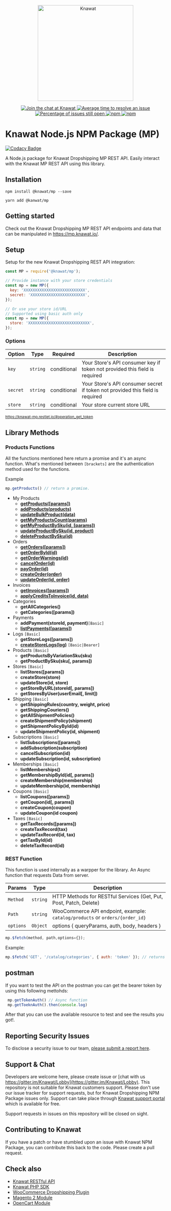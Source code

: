 <p align="center"><a href="https://knawat.com/" target="_blank"><img src="https://knawat.com/wp-content/uploads/2017/10/253_77.png" alt="Knawat" width="300"></a></p>

<p align="center">
  <a href="https://gitter.im/Knawat/Lobby" rel="nofollow">
    <img src="https://badges.gitter.im/Join%20Chat.svg" alt="Join the chat at Knawat">
  </a>
  <a href="http://isitmaintained.com/project/Knawat/Knawat-NPM-JavaScript-SDK">
    <img src="http://isitmaintained.com/badge/resolution/Knawat/Knawat-NPM-JavaScript-SDK.svg" alt="Average time to resolve an issue"/>
  </a>
  <a href="http://isitmaintained.com/project/Knawat/Knawat-NPM-JavaScript-SDK">
    <img src="http://isitmaintained.com/badge/open/Knawat/Knawat-NPM-JavaScript-SDK.svg" alt="Percentage of issues still open"/>
  </a>
  <a href="https://npm-stat.com/charts.html?package=@knawat/mp">
    <img src="https://img.shields.io/npm/dm/@knawat/mp.svg" alt="npm"/>
  </a>
  <a href="https://www.npmjs.com/package/@knawat/mp">
    <img src="https://img.shields.io/npm/v/@knawat/mp.svg" alt="npm"/>
  </a>
</p>

# Knawat Node.js NPM Package (MP)

[![Codacy Badge](https://api.codacy.com/project/badge/Grade/57a87a5472f643a0b8b4a920075baa5b)](https://app.codacy.com/app/Knawat/Knawat-NPM-JavaScript-SDK?utm_source=github.com&utm_medium=referral&utm_content=Knawat/Knawat-NPM-JavaScript-SDK&utm_campaign=Badge_Grade_Settings)

A Node.js package for Knawat Dropshipping MP REST API. Easily interact with the Knawat MP REST API using this library.

## Installation

```
npm install @knawat/mp --save

yarn add @kanwat/mp
```

## Getting started

Check out the Knawat Dropshipping MP REST API endpoints and data that can be manipulated in <https://mp.knawat.io/>.

## Setup

Setup for the new Knawat Dropshipping REST API integration:

```javascript
const MP = require('@knawat/mp');

// Provide instance with your store credentials
const mp = new MP({
  key: 'XXXXXXXXXXXXXXXXXXXXXXXXXXX',
  secret: 'XXXXXXXXXXXXXXXXXXXXXXXX',
});

// Or use your store id/URL
// Supported using basic auth only
const mp = new MP({
  store: 'XXXXXXXXXXXXXXXXXXXXXXXXXXX',
});
```

### Options

| Option   | Type     | Required    | Description                                                                   |
| -------- | -------- | ----------- | ----------------------------------------------------------------------------- |
| `key`    | `string` | conditional | Your Store's API consumer key if token not provided this field is required    |
| `secret` | `string` | conditional | Your Store's API consumer secret if token not provided this field is required |
| `store`  | `string` | conditional | Your store current store URL                                                  |

<small>https://knawat-mp.restlet.io/#operation_get_token</small>


## Library Methods


### Products Functions

All the functions mentioned here return a promise and it's an async function.
What's mentioned between `[brackets]` are the authentication method used for the functions.

Example 
```JavaScript
mp.getProducts() // return a promise.
```

* My Products
  * [__getProducts([params])__](https://docs.knawat.io/#tag/My-Products/paths/~1catalog~1products/get)
  * [__addProducts(products)__](https://docs.knawat.io/#tag/My-Products/paths/~1catalog~1products/post)
  * [__updateBulkProduct(data)__](https://docs.knawat.io/#tag/My-Products/paths/~1catalog~1products/patch)
  * [__getMyProductsCount(params)__](https://docs.knawat.io/#tag/My-Products/paths/~1catalog~1products~1count/get)
  * [__getMyProductBySku(id, [params])__](https://docs.knawat.io/#tag/My-Products/paths/~1catalog~1products~1{sku}/get)
  * [__updateProductBySku(id, product)__](https://docs.knawat.io/#tag/My-Products/paths/~1catalog~1products~1{sku}/put)
  * [__deleteProductBySku(id)__](https://docs.knawat.io/#tag/My-Products/paths/~1catalog~1products~1{sku}/delete)
* Orders
  * [__getOrders([params])__](https://docs.knawat.io/#tag/Orders/paths/~1orders/get)
  * [__getOrderById(id)__](https://docs.knawat.io/#tag/Orders/paths/~1orders~1{order_id}/get)
  * [__getOrderWarnings(id)__](https://docs.knawat.io/#tag/Orders/paths/~1orders~1{order_id}~1warnings/get)
  * [__cancelOrder(id)__](https://docs.knawat.io/#tag/Orders/paths/~1orders~1{order_id}/delete)
  * [__payOrder(id)__](https://docs.knawat.io/#tag/Orders/paths/~1orders~1pay~1{order_id}/put)
  * [__createOrder(order)__](https://docs.knawat.io/#tag/Orders/paths/~1orders/post)
  * [__updateOrder(id, order)__](https://docs.knawat.io/#tag/Orders/paths/~1orders~1{order_id}/put)
* Invoices
  * [__getInvoices([params])__](https://docs.knawat.io/#tag/Invoices/paths/~1invoices/get)
  * [__applyCreditsToInvoice(id, data)__](https://docs.knawat.io/#tag/Invoices/paths/~1invoices~1{id}~1credits/post)
* Categories
  * __getAllCategories()__
  * __getCategories([params])__
* Payments
  * __addPayment(storeId, payment)__`[Basic]`
  * [__listPayments([params])__](https://docs.knawat.io/#tag/Payments/paths/~1payments/get)
* Logs `[Basic]`
  * __getStoreLogs([params])__
  * [__createStoreLogs(log)__](https://docs.knawat.io/#tag/Logs/paths/~1logs/post) `[Basic|Bearer]`
* Products `[Basic]`
  * __getProductsByVariationSku(sku)__
  * __getProductBySku(sku[, params])__
* Stores `[Basic]`
  * __listStores([params])__
  * __createStore(store)__
  * __updateStore(id, store)__
  * __getStoreByURL(storeId[, params])__
  * __getStoresByUser(userEmail[, limit])__
* Shipping `[Basic]`
  * __getShippingRules(country, weight, price)__
  * __getShippingCouriers()__
  * __getAllShipmentPolicies()__
  * __createShipmentPolicy(shipment)__
  * __getShipmentPolicyById(id)__
  * __updateShipmentPolicy(id, shipment)__
* Subscriptions `[Basic]`
  * __listSubscriptions([params])__
  * __addSubscription(subscription)__
  * __cancelSubscription(id)__
  * __updateSubscription(id, subscription)__
* Memberships `[Basic]`
  * __listMemberships()__
  * __getMembershipById(id[, params])__
  * __createMembership(membership)__
  * __updateMembership(id, membership)__
* Coupons `[Basic]`
  * __listCoupons([params])__
  * __getCoupon(id[, params])__
  * __createCoupon(coupon)__
  * __updateCoupon(id coupon)__
* Taxes `[Basic]`
  * __getTaxRecords([params])__
  * __createTaxRecord(tax)__
  * __updateTaxRecord(id, tax)__
  * __getTaxById(id)__
  * __deleteTaxRecord(id)__


### REST Function

This function is used internally as a warpper for the library.
An Async function that requests Data from server. 

| Params    | Type     | Description                                                                  |
| --------- | -------- | ---------------------------------------------------------------------------- |
| `Method`  | `string` | HTTP Methods for RESTful Services (Get, Put, Post, Patch, Delete)            |
| `Path`    | `string` | WooCommerce API endpoint, example: `catalog/products` or `orders/{order_id}` |
| `options` | `Object` | options { queryParams, auth, body, headers }                                 |

```javascript
mp.$fetch(method, path,options={});
```

Example: 
```javascript
mp.$fetch('GET', '/catalog/categories', { auth: 'token' }); // returns object : count and categories array

```

## postman 

If you want to test the API on the postman you can get the bearer token by using this following mettohds: 

```javascript
 mp.getTokenAuth() // Async function
 mp.getToeknAuth().then(console.log)
```
After that you can use the available resource to test and see the results you got!.


## Reporting Security Issues

To disclose a security issue to our team, [please submit a report here](https://knawat.com/contact/).

## Support & Chat

Developers are welcome here, please create issue or [chat with us https://gitter.im/Knawat/Lobby](https://gitter.im/Knawat/Lobby). This repository is not suitable for Knawat customers support. Please don't use our issue tracker for support requests, but for Knawat Dropshipping NPM Package issues only. Support can take place through [Knawat support portal](https://help.knawat.com/hc/en-us/requests/new/) which is available for free.

Support requests in issues on this repository will be closed on sight.

## Contributing to Knawat

If you have a patch or have stumbled upon an issue with Knawat NPM Package, you can contribute this back to the code. Please create a pull request.

## Check also

- [Knawat RESTful API](https://mp.knawat.io)
- [Knawat PHP SDK](https://github.com/Knawat/Knawat-PHP-SDK)
- [WooCommerce Dropshipping Plugin](https://github.com/Knawat/dropshipping-woocommerce)
- [Magento 2 Module](https://github.com/Knawat/knawat-dropshipping-magento2)
- [OpenCart Module](https://github.com/Knawat/knawat-dropshipping-opencart)

